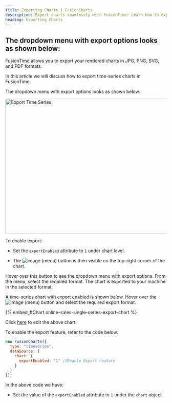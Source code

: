 ```yaml
---
title: Exporting Charts | FusionCharts
description: Export charts seamlessly with FusionTime! Learn how to export charts in various formats. Enhance your data visualization now! Explore the guide.
heading: Exporting Charts
---
```


## The dropdown menu with export options looks as shown below:

FusionTime allows you to export your rendered charts in JPG, PNG, SVG, and PDF formats.

In this article we will discuss how to export time-series charts in FusionTime.

The dropdown menu with export options looks as shown below:

<img src="{% site.BASE_URL %}/images/fusiontime-export-charts.png" alt="Export Time Series" width="700" height="420">

To enable export:

- Set the `exportEnabled` attribute to `1` under chart level.

- The <span> ![image](/images/exporting-as-image-and-pdf-export-button.jpg) </span> (menu) button is then visible on the top-right corner of the chart.

Hover over this button to see the dropdown menu with export options. From the menu, select the required format. The chart is exported to your machine in the selected format.

A time-series chart with export enabled is shown below. Hover over the <span> ![image](/images/exporting-as-image-and-pdf-export-button.jpg) </span> (menu) button and select the required export format.

{% embed_ftChart online-sales-single-series-export-chart %}

Click [here](https://jsfiddle.net/fusioncharts/2q3ba784/) to edit the above chart.

To enable the export feature, refer to the code below:

```javascript
new FusionCharts({
  type: "timeseries",
  dataSource: {
    chart: {
      exportEnabled: "1" //Enable Export Feature
    }
  }
});
```

In the above code we have:

- Set the value of the `exportEnabled` attribute to `1` under the `chart` object
